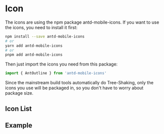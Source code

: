 # Icon

The icons are using the npm package antd-mobile-icons. If you want to use the icons, you need to install it first:

```bash
npm install --save antd-mobile-icons
# or
yarn add antd-mobile-icons
# or
pnpm add antd-mobile-icons
```

Then just import the icons you need from this package:

```js
import { AntOutline } from 'antd-mobile-icons'
```

Since the mainstream build tools automatically do Tree-Shaking, only the icons you use will be packaged in, so you don't have to worry about package size.

## Icon List

<code src="./demo-all.tsx" inline="true"></code>

## Example

<code src="./demo-single.tsx"></code>
